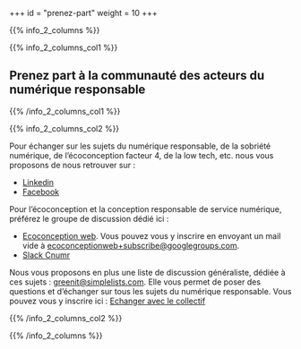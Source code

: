 +++
id = "prenez-part"
weight = 10
+++

{{% info_2_columns %}}

{{% info_2_columns_col1 %}}

## Prenez part à la communauté des acteurs du numérique responsable

{{% /info_2_columns_col1 %}}

{{% info_2_columns_col2 %}}

Pour échanger sur les sujets du numérique responsable, de la sobriété numérique, de l’éco&shy;conception facteur 4, de
la low tech, etc. nous vous proposons de nous retrouver sur :

- [Linkedin](https://www.linkedin.com/groups/1912076/)
- [Facebook](https://www.facebook.com/greenitfr)

Pour l’éco&shy;conception et la conception responsable de service numérique, préférez le groupe de discussion dédié ici
: 
- [Ecoconception web](https://groups.google.com/forum/#%21forum/ecoconceptionweb). Vous pouvez vous y inscrire en
envoyant un mail vide à ecoconceptionweb+subscribe@googlegroups.com.
-  [Slack Cnumr](https://cnumr.slack.com/)

Nous vous proposons en plus une liste de discussion généraliste, dédiée à ces sujets : greenit@simplelists.com. Elle
vous permet de poser des questions et d’échanger sur tous les sujets du numérique responsable. 
Vous pouvez vous y inscrire ici : [Echanger avec le collectif](https://www.greenit.fr/echanger/)

{{% /info_2_columns_col2 %}}

{{% /info_2_columns %}}
